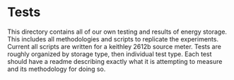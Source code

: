 Tests
=====

This directory contains all of our own testing and results of energy storage.
This includes all methodologies and scripts to replicate the experiments. Current 
all scripts are written for a keithley 2612b source meter. Tests are 
roughly organized by storage type, then individual test type. Each test
should have a readme describing exactly what it is attempting to measure
and its methodology for doing so.
